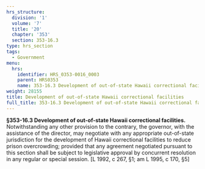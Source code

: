 ```yaml
---
hrs_structure:
  division: '1'
  volume: '7'
  title: '20'
  chapter: '353'
  section: 353-16.3
type: hrs_section
tags:
  - Government
menu:
  hrs:
    identifier: HRS_0353-0016_0003
    parent: HRS0353
    name: 353-16.3 Development of out-of-state Hawaii correctional facilities
weight: 28155
title: Development of out-of-state Hawaii correctional facilities
full_title: 353-16.3 Development of out-of-state Hawaii correctional facilities
---
```

**§353-16.3 Development of out-of-state Hawaii correctional facilities.** Notwithstanding any other provision to the contrary, the governor, with the assistance of the director, may negotiate with any appropriate out-of-state jurisdiction for the development of Hawaii correctional facilities to reduce prison overcrowding; provided that any agreement negotiated pursuant to this section shall be subject to legislative approval by concurrent resolution in any regular or special session. [L 1992, c 267, §1; am L 1995, c 170, §5]